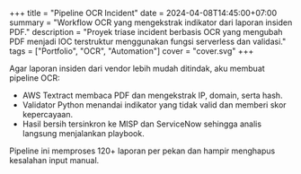 +++
title = "Pipeline OCR Incident"
date = 2024-04-08T14:45:00+07:00
summary = "Workflow OCR yang mengekstrak indikator dari laporan insiden PDF."
description = "Proyek triase incident berbasis OCR yang mengubah PDF menjadi IOC terstruktur menggunakan fungsi serverless dan validasi."
tags = ["Portfolio", "OCR", "Automation"]
cover = "cover.svg"
+++

Agar laporan insiden dari vendor lebih mudah ditindak, aku membuat pipeline OCR:

- AWS Textract membaca PDF dan mengekstrak IP, domain, serta hash.
- Validator Python menandai indikator yang tidak valid dan memberi skor kepercayaan.
- Hasil bersih tersinkron ke MISP dan ServiceNow sehingga analis langsung menjalankan playbook.

Pipeline ini memproses 120+ laporan per pekan dan hampir menghapus kesalahan input manual.
